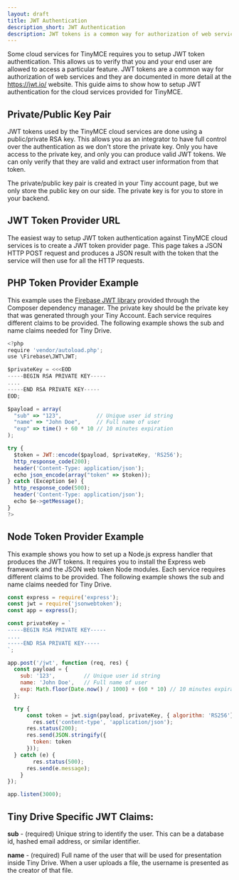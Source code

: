 ```yaml
---
layout: draft
title: JWT Authentication
description_short: JWT Authentication
description: JWT tokens is a common way for authorization of web services.
---
```


Some cloud services for TinyMCE requires you to setup JWT token authentication. This allows us to verify that you and your end user are allowed to access a particular feature. JWT tokens are a common way for authorization of web services and they are documented in more detail at the https://jwt.io/ website. This guide aims to show how to setup JWT authentication for the cloud services provided for TinyMCE.


## Private/Public Key Pair

JWT tokens used by the TinyMCE cloud services are done using a public/private RSA key. This allows you as an integrator to have full control over the authentication as we don't store the private key. Only you have access to the private key, and only you can produce valid JWT tokens. We can only verify that they are valid and extract user information from that token.

The private/public key pair is created in your Tiny account page, but we only store the public key on our side. The private key is for you to store in your backend.


## JWT Token Provider URL

The easiest way to setup JWT token authentication against TinyMCE cloud services is to create a JWT token provider page. This page takes a JSON HTTP POST request and produces a JSON result with the token that the service will then use for all the HTTP requests.

## PHP Token Provider Example

This example uses the [Firebase JWT library]("https://github.com/firebase/php-jwt") provided through the Composer dependency manager. The private key should be the private key that was generated through your Tiny Account. Each service requires different claims to be provided. The following example shows the sub and name claims needed for Tiny Drive.

```js
<?php
require 'vendor/autoload.php';
use \Firebase\JWT\JWT;

$privateKey = <<<EOD
-----BEGIN RSA PRIVATE KEY-----
....
-----END RSA PRIVATE KEY-----
EOD;

$payload = array(
  "sub" => "123",           // Unique user id string
  "name" => "John Doe",     // Full name of user
  "exp" => time() + 60 * 10 // 10 minutes expiration
);

try {
  $token = JWT::encode($payload, $privateKey, 'RS256');
  http_response_code(200);
  header('Content-Type: application/json');
  echo json_encode(array("token" => $token));
} catch (Exception $e) {
  http_response_code(500);
  header('Content-Type: application/json');
  echo $e->getMessage();
}
?>
```

## Node Token Provider Example

This example shows you how to set up a Node.js express handler that produces the JWT tokens. It requires you to install the Express web framework and the JSON web token Node modules. Each service requires different claims to be provided. The following example shows the sub and name claims needed for Tiny Drive.

```js
const express = require('express');
const jwt = require('jsonwebtoken');
const app = express();

const privateKey = `
-----BEGIN RSA PRIVATE KEY-----
....
-----END RSA PRIVATE KEY-----
`;

app.post('/jwt', function (req, res) {
  const payload = {
    sub: '123',         // Unique user id string
    name: 'John Doe',   // Full name of user
    exp: Math.floor(Date.now() / 1000) + (60 * 10) // 10 minutes expiration
  };

  try {
	  const token = jwt.sign(payload, privateKey, { algorithm: 'RS256'});
		res.set('content-type', 'application/json');
	  res.status(200);
	  res.send(JSON.stringify({
	    token: token
	  }));
  } catch (e) {
		res.status(500);
	  res.send(e.message);
	}
});

app.listen(3000);
```

## Tiny Drive Specific JWT Claims:

**sub** - (required) Unique string to identify the user. This can be a database id, hashed email address, or similar identifier.

**name** - (required) Full name of the user that will be used for presentation inside Tiny Drive. When a user uploads a file, the username is presented as the creator of that file.

